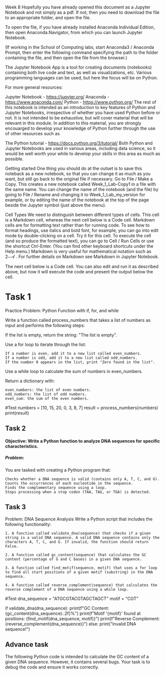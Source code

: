 Week 8
Hopefully you have already opened this document as a Jupyter Notebook and not simply as a pdf. If not, then you need to download the file to an appropriate folder, and open the file.

To open the file, if you have already installed Anaconda Individual Edition, then open Anaconda.Navigator, from which you can launch Jupyter Notebook.

(If working in the School of Computing labs, start Anaconda3 / Anaconda Prompt, then enter the following command specifying the path to the folder containing the file, and then open the file from the browser.)

The Jupyter Notebook App is a tool for creating documents (notebooks) containing both live code and text, as well as visualizations, etc. Various programming languages can be used, but here the focus will be on Python.

For more general resources:

Jupyter Notebook - https://jupyter.org/ Anaconda - https://www.anaconda.com/ Python - https://www.python.org/ The rest of this notebook is intended as an introduction to key features of Python and Jupyter Notebooks, irrespective of whether you have used Python before or not. It is not intended to be exhaustive, but will cover material that will be relevant in this module. In addition to this material, you are strongly encouarged to develop your knowledge of Python further through the use of other resources such as

The Python tutorial - https://docs.python.org/3/tutorial/ Both Python and Jupyter Notebooks are used in various areas, including data science, so it would be well worth your while to develop your skills in this area as much as possible.

Getting started One thing you should do at the outset is to save this noteback as a new notebook, so that you can change it as much as you want, but still go back to the original file if necessary. Go to File / Make a Copy. This creates a new notebook called Week_1_Lab-Copy1 in a file with the same name. You can change the name of the notebook (and the file) by going to File / Rename and changing it to Week_1_Lab_my_version for example, or by editing the name of the notebook at the top of the page beside the Jupyter symbol (just above the menu).

Cell Types We need to distinguish between different types of cells. This cell is a Markdown cell, whereas the next cell below is a Code cell. Markdown cells are for formatting text rather than for running code. To see how to format headings, use italics and bold font, for example, you can go into edit mode by double-clicking on a cell. Try it for this cell. To execute the cell (and so produce the formatted text), you can go to Cell / Run Cells or use the shortcut Ctrl-Enter. (You can find other keyboard shortcuts under the Help menu.) Markdown is very useful for mathematical notation such as 2⎯⎯√ . For further details on Markdown see Markdown in Jupyter Notebook.

The next cell below is a Code cell. You can also edit and run it as described above, but now it will execute the code and present the output below the cell.

# Task 1

Practice Problem: Python Function with if, for, and while

Write a function called process_numbers that takes a list of numbers as input and performs the following steps:


If the list is empty, return the string: "The list is empty".

Use a for loop to iterate through the list:

    If a number is even, add it to a new list called even_numbers.
    If a number is odd, add it to a new list called odd_numbers.
    If the number 0 appears in the list, print "Zero found in the list".

Use a while loop to calculate the sum of numbers in even_numbers.

Return a dictionary with:

    even_numbers: the list of even numbers.
    odd_numbers: the list of odd numbers.
    even_sum: the sum of the even numbers.

#Test
numbers = [10, 15, 20, 0, 3, 8, 7]
result = process_numbers(numbers)
print(result)

## Task 2

#### Objective: Write a Python function to analyze DNA sequences for specific characteristics.

##### Problem:
You are tasked with creating a Python program that:

    Checks whether a DNA sequence is valid (contains only A, T, C, and G).
    Counts the occurrences of each nucleotide in the sequence.
    Finds the complementary sequence using a loop.
    Stops processing when a stop codon (TAA, TAG, or TGA) is detected.


## Task 3

Problem: DNA Sequence Analysis
Write a Python script that includes the following functionality:

    1. A function called validate_dna(sequence) that checks if a given string is a valid DNA sequence. A valid DNA sequence contains only the characters A, T, C, and G. If invalid, the function should return False.

    2. A function called gc_content(sequence) that calculates the GC content (percentage of G and C bases) in a given DNA sequence.

    3. A function called find_motif(sequence, motif) that uses a for loop to find all start positions of a given motif (substring) in the DNA sequence.

    4. A function called reverse_complement(sequence) that calculates the reverse complement of a DNA sequence using a while loop.

#Test
dna_sequence = "ATGCGTACGTAGCTAGCT"
motif = "CGT"

if validate_dna(dna_sequence):
    print(f"GC Content: {gc_content(dna_sequence):.2f}%")
    print(f"Motif '{motif}' found at positions: {find_motif(dna_sequence, motif)}")
    print(f"Reverse Complement: {reverse_complement(dna_sequence)}")
else:
    print("Invalid DNA sequence!")


## Advance task

The following Python code is intended to calculate the GC content of a given DNA sequence. However, it contains several bugs. Your task is to debug the code and ensure it works correctly.

